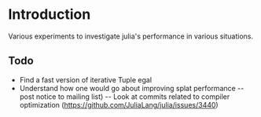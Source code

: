 Introduction
==============
Various experiments to investigate julia's performance in various situations.


Todo
--------
* Find a fast version of iterative Tuple egal
* Understand how one would go about improving splat performance
   -- post notice to mailing list)
   -- Look at commits related to compiler optimization (https://github.com/JuliaLang/julia/issues/3440)